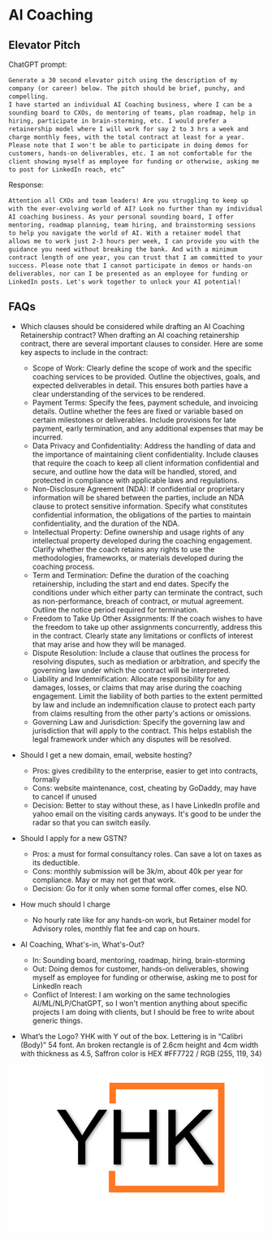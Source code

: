 ﻿# AI Coaching


## Elevator Pitch
ChatGPT prompt:

```
Generate a 30 second elevator pitch using the description of my company (or career) below. The pitch should be brief, punchy, and compelling. 
I have started an individual AI Coaching business, where I can be a sounding board to CXOs, do mentoring of teams, plan roadmap, help in hiring, participate in brain-storming, etc. I would prefer a retainership model where I will work for say 2 to 3 hrs a week and charge monthly fees, with the total contract at least for a year. Please note that I won't be able to participate in doing demos for customers, hands-on deliverables, etc. I am not comfortable for the client showing myself as employee for funding or otherwise, asking me to post for LinkedIn reach, etc”
```

Response:
```
Attention all CXOs and team leaders! Are you struggling to keep up with the ever-evolving world of AI? Look no further than my individual AI coaching business. As your personal sounding board, I offer mentoring, roadmap planning, team hiring, and brainstorming sessions to help you navigate the world of AI. With a retainer model that allows me to work just 2-3 hours per week, I can provide you with the guidance you need without breaking the bank. And with a minimum contract length of one year, you can trust that I am committed to your success. Please note that I cannot participate in demos or hands-on deliverables, nor can I be presented as an employee for funding or LinkedIn posts. Let's work together to unlock your AI potential!
```


## FAQs
- Which clauses should be considered while drafting an AI Coaching Retainership contract?
	When drafting an AI coaching retainership contract, there are several important clauses to consider. Here are some key aspects to include in the contract:


	* Scope of Work: Clearly define the scope of work and the specific coaching services to be provided. Outline the objectives, goals, and expected deliverables in detail. This ensures both parties have a clear understanding of the services to be rendered.
	* Payment Terms: Specify the fees, payment schedule, and invoicing details. Outline whether the fees are fixed or variable based on certain milestones or deliverables. Include provisions for late payment, early termination, and any additional expenses that may be incurred.
	* Data Privacy and Confidentiality: Address the handling of data and the importance of maintaining client confidentiality. Include clauses that require the coach to keep all client information confidential and secure, and outline how the data will be handled, stored, and protected in compliance with applicable laws and regulations.
	* Non-Disclosure Agreement (NDA): If confidential or proprietary information will be shared between the parties, include an NDA clause to protect sensitive information. Specify what constitutes confidential information, the obligations of the parties to maintain confidentiality, and the duration of the NDA.
	* Intellectual Property: Define ownership and usage rights of any intellectual property developed during the coaching engagement. Clarify whether the coach retains any rights to use the methodologies, frameworks, or materials developed during the coaching process.
	* Term and Termination: Define the duration of the coaching retainership, including the start and end dates. Specify the conditions under which either party can terminate the contract, such as non-performance, breach of contract, or mutual agreement. Outline the notice period required for termination.
	* Freedom to Take Up Other Assignments: If the coach wishes to have the freedom to take up other assignments concurrently, address this in the contract. Clearly state any limitations or conflicts of interest that may arise and how they will be managed.
	* Dispute Resolution: Include a clause that outlines the process for resolving disputes, such as mediation or arbitration, and specify the governing law under which the contract will be interpreted.
	* Liability and Indemnification: Allocate responsibility for any damages, losses, or claims that may arise during the coaching engagement. Limit the liability of both parties to the extent permitted by law and include an indemnification clause to protect each party from claims resulting from the other party's actions or omissions.
	* Governing Law and Jurisdiction: Specify the governing law and jurisdiction that will apply to the contract. This helps establish the legal framework under which any disputes will be resolved.


- Should I get a new domain, email, website hosting?
	* Pros: gives credibility to the enterprise, easier to get into contracts, formally
	* Cons: website maintenance, cost, cheating by GoDaddy, may have to cancel if unused
	* Decision: Better to stay without these, as I have LinkedIn profile and yahoo email on the visiting cards anyways. It's good to be under the radar so that you can switch easily.


- Should I apply for a new GSTN?
	* Pros: a must for formal consultancy roles. Can save a lot on taxes as its deductible.
	* Cons: monthly submission will be 3k/m, about 40k per year for compliance. May or may not get that work.
	* Decision: Go for it only when some formal offer comes, else NO.


- How much should I charge
	* No hourly rate like for any hands-on work, but Retainer model for Advisory roles, monthly flat fee and cap on hours.
	<!-- * 5 years back it was 6k/hr for training + GST, now it has to be 10k/hr as bare minimum, that's $120. For 4 hrs/wk, ie 16 hrs a month, approx 20 hrs, 2L/month, 50k variable ok.
	* For any fully foreign engagements, go for $250 i.e. 20k/hr, else FREE. 4L/m +GST -->

- AI Coaching, What's-in, What's-Out?
	* In: Sounding board, mentoring, roadmap, hiring, brain-storming
	* Out: Doing demos for customer, hands-on deliverables, showing myself as employee for funding or otherwise, asking me to post for LinkedIn reach
	* Conflict of Interest: I am working on the same technologies AI/ML/NLP/ChatGPT, so I won't mention anything about specific projects I am doing with clients, but I should be free to write about generic things.

- What’s the Logo?
	YHK with Y out of the box. Lettering is in “Calibri (Body)” 54 font. An broken rectangle is of 2.6cm height and 4cm width with thickness as 4.5, Saffron color is HEX #FF7722 / RGB (255, 119, 34)

![logo](./images/YHK_Color_OutOfTheBox.png)
  